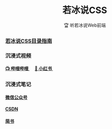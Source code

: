 <h1 align="center" style="text-align:center;">
    若冰说CSS
</h1>

<p align="center">
🏆 听若冰说Web前端
</p>

### [若冰说CSS目录指南](/若冰说CSS目录指南/若冰说CSS目录指南.md)

### 沉浸式视频

<h4>
    <a href="https://space.bilibili.com/3546586661521946">
        📺 哔哩哔哩
    </a>
&nbsp;&nbsp;&nbsp;&nbsp;
    <a href="https://www.xiaohongshu.com/user/profile/6568b27700000000200347df">
        📕 小红书
    </a>
&nbsp;&nbsp;&nbsp;&nbsp;
</h4>

### 沉浸式笔记

<h4>
    <a href="#">
        微信公众号
    </a>
</h4>

<h4>
    <a href="#">
        CSDN
    </a>
</h4>

<h4>
    <a href="#">
        简书
    </a>
</h4>

